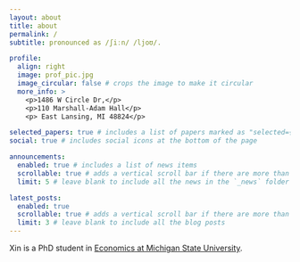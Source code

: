 ```yaml
---
layout: about
title: about
permalink: /
subtitle: pronounced as /ʃiːn/ /ljoʊ/. 

profile:
  align: right
  image: prof_pic.jpg
  image_circular: false # crops the image to make it circular
  more_info: >
    <p>1486 W Circle Dr,</p>
    <p>110 Marshall-Adam Hall</p>
    <p> East Lansing, MI 48824</p>

selected_papers: true # includes a list of papers marked as "selected={true}"
social: true # includes social icons at the bottom of the page

announcements:
  enabled: true # includes a list of news items
  scrollable: true # adds a vertical scroll bar if there are more than 3 news items
  limit: 5 # leave blank to include all the news in the `_news` folder

latest_posts:
  enabled: true
  scrollable: true # adds a vertical scroll bar if there are more than 3 new posts items
  limit: 3 # leave blank to include all the blog posts
---
```


Xin is a PhD student in <a href='https://econ.msu.edu/'> Economics at Michigan State University</a>.  